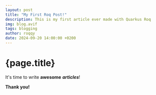 ```yaml
---
layout: post
title: "My First Roq Post!"
description: This is my first article ever made with Quarkus Roq
img: blog.avif
tags: blogging
author: roqqy
date: 2024-09-20 14:00:00 +0200
---
```


# {page.title}

It's time to write **awesome** **_articles_**!

**Thank you!**
